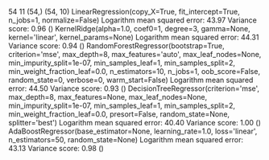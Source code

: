 54 11
(54,)
(54, 10)
LinearRegression(copy_X=True, fit_intercept=True, n_jobs=1, normalize=False)
Logarithm mean squared error: 43.97
Variance score: 0.96
()
KernelRidge(alpha=1.0, coef0=1, degree=3, gamma=None, kernel='linear',
      kernel_params=None)
Logarithm mean squared error: 44.31
Variance score: 0.94
()
RandomForestRegressor(bootstrap=True, criterion='mse', max_depth=8,
           max_features='auto', max_leaf_nodes=None,
           min_impurity_split=1e-07, min_samples_leaf=1,
           min_samples_split=2, min_weight_fraction_leaf=0.0,
           n_estimators=10, n_jobs=1, oob_score=False, random_state=0,
           verbose=0, warm_start=False)
Logarithm mean squared error: 44.50
Variance score: 0.93
()
DecisionTreeRegressor(criterion='mse', max_depth=8, max_features=None,
           max_leaf_nodes=None, min_impurity_split=1e-07,
           min_samples_leaf=1, min_samples_split=2,
           min_weight_fraction_leaf=0.0, presort=False, random_state=None,
           splitter='best')
Logarithm mean squared error: 40.40
Variance score: 1.00
()
AdaBoostRegressor(base_estimator=None, learning_rate=1.0, loss='linear',
         n_estimators=50, random_state=None)
Logarithm mean squared error: 43.13
Variance score: 0.98
()